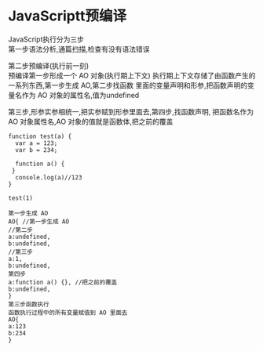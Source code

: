 # JavaScriptt预编译

JavaScript执行分为三步  
第一步语法分析,通篇扫描,检查有没有语法错误  

第二步预编译(执行前一刻)  
预编译第一步形成一个 AO 对象(执行期上下文)  执行期上下文存储了由函数产生的一系列东西,第一步生成 AO,第二步找函数 里面的变量声明和形参,把函数声明的变量名作为 AO 对象的属性名,值为undefined  

第三步,形参实参相统一,把实参赋到形参里面去,第四步,找函数声明,  把函数名作为 AO 对象属性名,AO 对象的值就是函数体,把之前的覆盖  
   
    function test(a) {  
      var a = 123;  
      var b = 234;  
      
      function a() {  
     }  
      console.log(a)//123  
    }  
      
    test(1)
        
    第一步生成 AO  
    AO{ //第一步生成 AO  
    //第二步  
    a:undefined,  
    b:undefined,  
    //第三步  
    a:1,  
    b:undefined,  
    第四步  
    a:function a() {}, //把之前的覆盖  
    b:undefined,  
    }  
    第三步函数执行  
    函数执行过程中的所有变量赋值到 AO 里面去  
    AO{  
    a:123  
    b:234  
    }
